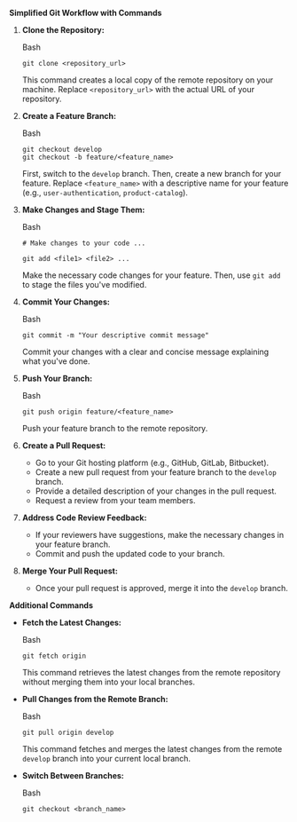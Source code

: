 **Simplified Git Workflow with Commands**

1.  **Clone the Repository:**
    
    Bash
    
    ```
    git clone <repository_url>
    
    ```
    
    This command creates a local copy of the remote repository on your machine. Replace `<repository_url>` with the actual URL of your repository.
    
2.  **Create a Feature Branch:**
    
    Bash
    
    ```
    git checkout develop
    git checkout -b feature/<feature_name>
    
    ```
    
    First, switch to the `develop` branch. Then, create a new branch for your feature. Replace `<feature_name>` with a descriptive name for your feature (e.g., `user-authentication`, `product-catalog`).
    
3.  **Make Changes and Stage Them:**
    
    Bash
    
    ```
    # Make changes to your code ...
    
    git add <file1> <file2> ...
    
    ```
    
    Make the necessary code changes for your feature. Then, use `git add` to stage the files you've modified.
    
4.  **Commit Your Changes:**
    
    Bash
    
    ```
    git commit -m "Your descriptive commit message"
    
    ```
    
    Commit your changes with a clear and concise message explaining what you've done.
    
5.  **Push Your Branch:**
    
    Bash
    
    ```
    git push origin feature/<feature_name>
    
    ```
    
    Push your feature branch to the remote repository.
    
6.  **Create a Pull Request:**
    
    -   Go to your Git hosting platform (e.g., GitHub, GitLab, Bitbucket).
    -   Create a new pull request from your feature branch to the `develop` branch.
    -   Provide a detailed description of your changes in the pull request.
    -   Request a review from your team members.
7.  **Address Code Review Feedback:**
    
    -   If your reviewers have suggestions, make the necessary changes in your feature branch.
    -   Commit and push the updated code to your branch.
8.  **Merge Your Pull Request:**
    
    -   Once your pull request is approved, merge it into the `develop` branch.

**Additional Commands**

-   **Fetch the Latest Changes:**
    
    Bash
    
    ```
    git fetch origin
    
    ```
    
    This command retrieves the latest changes from the remote repository without merging them into your local branches.
    
-   **Pull Changes from the Remote Branch:**
    
    Bash
    
    ```
    git pull origin develop
    
    ```
    
    This command fetches and merges the latest changes from the remote `develop` branch into your current local branch.
    
-   **Switch Between Branches:**
    
    Bash
    
    ```
    git checkout <branch_name>
    
    ```
    
    



